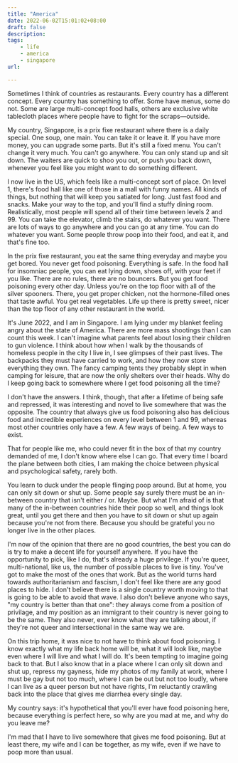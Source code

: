```yaml
---
title: "America"
date: 2022-06-02T15:01:02+08:00
draft: false
description: 
tags: 
    - life
    - america
    - singapore
url: 

---
```


Sometimes I think of countries as restaurants. Every country has a different concept. Every country has something to offer. Some have menus, some do not. Some are large multi-concept food halls, others are exclusive white tablecloth places where people have to fight for the scraps—outside. 

My country, Singapore, is a prix fixe restaurant where there is a daily special. One soup, one main. You can take it or leave it. If you have more money, you can upgrade some parts. But it's still a fixed menu. You can't change it very much. You can't go anywhere. You can only stand up and sit down. The waiters are quick to shoo you out, or push you back down, whenever you feel like you might want to do something different.

I now live in the US, which feels like a multi-concept sort of place. On level 1, there's  food hall like one of those in a mall with funny names. All kinds of things, but nothing that will keep you satiated for long. Just fast food and snacks. Make your way to the top, and you'll find a stuffy dining room. Realistically, most people will spend all of their time between levels 2 and 99. You can take the elevator, climb the stairs, do whatever you want. There are lots of ways to go anywhere and you can go at any time. You can do whatever you want. Some people throw poop into their food, and eat it, and that's fine too.

In the prix fixe restaurant, you eat the same thing everyday and maybe you get bored. You never get food poisoning. Everything is safe. In the food hall for insomniac people, you can eat lying down, shoes off, with your feet if you like. There are no rules, there are no bouncers. But you get food poisoning every other day. Unless you're on the top floor with all of the silver spooners. There, you get proper chicken, not the hormone-filled ones that taste awful. You get real vegetables. Life up there is pretty sweet, nicer than the top floor of any other restaurant in the world.

It's June 2022, and I am in Singapore. I am lying under my blanket feeling angry about the state of America. There are more mass shootings than I can count this week. I can't imagine what parents feel about losing their children to gun violence. I think about how when I walk by the thousands of homeless people in the city I live in, I see glimpses of their past lives. The backpacks they must have carried to work, and how they now store everything they own. The fancy camping tents they probably slept in when camping for leisure, that are now the only shelters over their heads. Why do I keep going back to somewhere where I get food poisoning all the time?

I don't have the answers. I think, though, that after a lifetime of being safe and repressed, it was interesting and novel to live somewhere that was the opposite. The country that always give us food poisoning also has delicious food and incredible experiences on every level between 1 and 99, whereas most other countries only have a few. A few ways of being. A few ways to exist. 

That for people like me, who could never fit in the box of that my country demanded of me, I don't know where else I can go. That every time I board the plane between both cities, I am making the choice between physical and psychological safety, rarely both.

You learn to duck under the people flinging poop around. But at home, you can only sit down or shut up. Some people say surely there must be an in-between country that isn't either / or. Maybe. But what I'm afraid of is that many of the in-between countries hide their poop so well, and things look great, until you get there and then you have to sit down or shut up again because you're not from there. Because you should be grateful you no longer live in the other places. 

I'm now of the opinion that there are no good countries, the best you can do is try to make a decent life for yourself anywhere. If you have the opportunity to pick, like I do, that's already a huge privilege. If you're queer, multi-national, like us, the number of possible places to live is tiny. You've got to make the most of the ones that work. But as the world turns hard towards authoritarianism and fascism, I don't feel like there are any good places to hide. I don't believe there is a single country worth moving to that is going to be able to avoid that wave. I also don't believe anyone who says,  "my country is better than that one": they always come from a position of privilage, and my position as an immigrant to their country is never going to be the same. They also never, ever know what they are talking about, if they're not queer and intersectional in the same way we are. 

On this trip home, it was nice to not have to think about food poisoning. I know exactly what my life back home will be, what it will look like, maybe even where I will live and what I will do. It's been tempting to imagine going back to that. But I also know that in a place where I can only sit down and shut up, repress my gayness, hide my photos of my family at work, where I must be gay but not too much, where I can be out but not too loudly, where I can live as a queer person but not have rights, I'm reluctantly crawling back into the place that gives me diarrhea every single day. 

My country says: it's hypothetical that you'll ever have food poisoning here, because everything is perfect here, so why are you mad at me, and why do you leave me? 

I'm mad that I have to live somewhere that gives me food poisoning. But at least there, my wife and I can be together, as my wife, even if we have to poop more than usual.